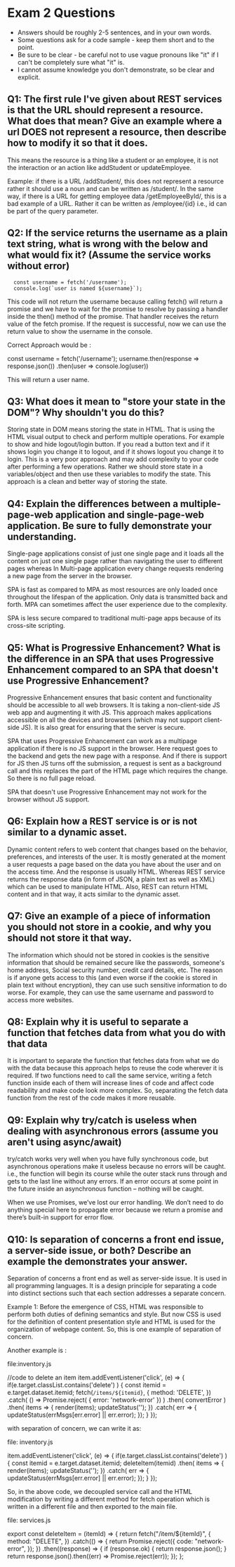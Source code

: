 # Exam 2 Questions

* Answers should be roughly 2-5 sentences, and in your own words.  
* Some questions ask for a code sample - keep them short and to the point.
* Be sure to be clear - be careful not to use vague pronouns like "it" if I can't be completely sure what "it" is.
* I cannot assume knowledge you don't demonstrate, so be clear and explicit.

## Q1: The first rule I've given about REST services is that the URL should represent a resource.  What does that mean?  Give an example where a url DOES not represent a resource, then describe how to modify it so that it does.

This means the resource is a thing like a student or an employee, it is not the interaction or an action like addStudent or updateEmployee.

Example: if there is a URL /addStudent/, this does not represent a resource rather it should use a noun and can be written as /student/. In the same way, if there is a URL for getting employee data /getEmployeeById/, this is a bad example of a URL. Rather it can be written as /employee/{id} i.e., id can be part of the query parameter.

## Q2: If the service returns the username as a plain text string, what is wrong with the below and what would fix it? (Assume the service works without error)
```
  const username = fetch('/username');
  console.log(`user is named ${username}`);
```  

This code will not return the username because calling fetch() will return a promise and we have to wait for the promise to resolve by passing a handler inside the then() method of the promise. That handler receives the return value of the fetch promise. If the request is successful, now we can use the return value to show the username in the console.

Correct Approach would be :

const username = fetch('/username');
  username.then(response => response.json())
  .then(user => console.log(user))

This will return a user name.

## Q3: What does it mean to "store your state in the DOM"?  Why shouldn't you do this?

Storing state in DOM means storing the state in HTML. That is using the HTML visual output to check and perform multiple operations. For example to show and hide logout/login button. If you read a button text and if it shows login you change it to logout, and if it shows logout you change it to login. This is a very poor approach and may add complexity to your code after performing a few operations. Rather we should store state in a variables/object and then use these variables to modify the state. This approach is a clean and better way of storing the state.

## Q4: Explain the differences between a multiple-page-web application and single-page-web application.  Be sure to fully demonstrate your understanding.

Single-page applications consist of just one single page and it loads all the content on just one single page rather than navigating the user to different pages whereas In Multi-page application every change requests rendering a new page from the server in the browser.

SPA is fast as compared to MPA as most resources are only loaded once throughout the lifespan of the application. Only data is transmitted back and forth. MPA can sometimes affect the user experience due to the complexity.

SPA is less secure compared to traditional multi-page apps because of its cross-site scripting.

## Q5: What is Progressive Enhancement?  What is the difference in an SPA that uses Progressive Enhancement compared to an SPA that doesn't use Progressive Enhancement?

Progressive Enhancement ensures that basic content and functionality should be accessible to all web browsers. It is taking a non-client-side JS web app and augmenting it with JS. This approach makes applications accessible on all the devices and browsers (which may not support client-side JS). It is also great for ensuring that the server is secure.

SPA that uses Progressive Enhancement can work as a multipage application if there is no JS support in the browser. Here request goes to the backend and gets the new page with a response. And if there is support for JS then JS turns off the submission, a request is sent as a background call and this replaces the part of the HTML page which requires the change. So there is no full page reload.

SPA that doesn't use Progressive Enhancement may not work for the browser without JS support.

## Q6: Explain how a REST service is or is not similar to a dynamic asset.

Dynamic content refers to web content that changes based on the behavior, preferences, and interests of the user. It is mostly generated at the moment a user requests a page based on the data you have about the user and on the access time. And the response is usually HTML. Whereas REST service returns the response data (in form of JSON, a plain text as well as XML) which can be used to manipulate HTML.
Also, REST can return HTML content and in that way, it acts similar to the dynamic asset.

## Q7: Give an example of a piece of information you should not store in a cookie, and why you should not store it that way.

The information which should not be stored in cookies is the sensitive information that should be remained secure like the passwords, someone's home address, Social security number, credit card details, etc.
The reason is if anyone gets access to this (and even worse if the cookie is stored in plain text without encryption), they can use such sensitive information to do worse. For example, they can use the same username and password to access more websites.

## Q8: Explain why it is useful to separate a function that fetches data from what you do with that data
It is important to separate the function that fetches data from what we do with the data because this approach helps to reuse the code wherever it is required. If two functions need to call the same service, writing a fetch function inside each of them will increase lines of code and affect code readability and make code look more complex. So, separating the fetch data function from the rest of the code makes it more reusable.

## Q9: Explain why try/catch is useless when dealing with asynchronous errors (assume you aren't using async/await)

try/catch works very well when you have fully synchronous code, but asynchronous operations make it useless because no errors will be caught. i.e., the function will begin its course while the outer stack runs through and gets to the last line without any errors. If an error occurs at some point in the future inside an asynchronous function – nothing will be caught.

When we use Promises, we’ve lost our error handling. We don’t need to do anything special here to propagate error because we return a promise and there’s built-in support for error flow.


## Q10: Is separation of concerns a front end issue, a server-side issue, or both?  Describe an example the demonstrates your answer.

Separation of concerns a front end as well as server-side issue. It is used in all programming languages. It is a design principle for separating a code into distinct sections such that each section addresses a separate concern.

Example 1: Before the emergence of CSS, HTML was responsible to perform both duties of defining semantics and style. But now CSS is used for the definition of content presentation style and HTML is used for the organization of webpage content. So, this is one example of separation of concern.

Another example is :

file:inventory.js

//code to delete an item
item.addEventListener('click', (e) => {
    if(e.target.classList.contains('delete') ) {
      const itemid = e.target.dataset.itemid;
      fetch(`/items/${itemid}`, {
        method: 'DELETE',
      })
      .catch( () => Promise.reject( { error: 'network-error' }) )
      .then( convertError )
      .then( items => {
        render(items);
        updateStatus('');
      })
      .catch( err => {
        updateStatus(errMsgs[err.error] || err.error);
      });
    }
  });


with separation of concern, we can write it as:

file: inventory.js

item.addEventListener('click', (e) => {
    if(e.target.classList.contains('delete') ) {
      const itemid = e.target.dataset.itemid;
      deleteItem(itemid)
      .then( items => {
        render(items);
        updateStatus('');
      })
      .catch( err => {
        updateStatus(errMsgs[err.error] || err.error);
      });
    }
  });

So, in the above code, we decoupled service call and the HTML modification by writing a different method for fetch operation which is written in a different file and then exported to the main file.

file: services.js

  export const deleteItem = (itemId) => {
  return fetch("/item/${itemId}", {
    method: "DELETE",
  })
    .catch(() => {
      return Promise.reject({
        code: "network-error",
      });
    })
    .then((response) => {
        if (response.ok) {
            return response.json();
        }
        return response.json().then((err) => Promise.reject(err));
    });
};


